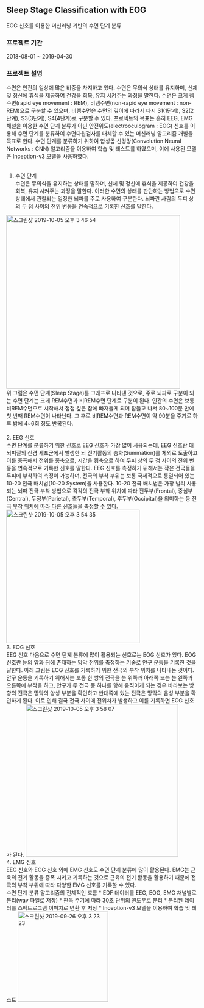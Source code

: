 ## Sleep Stage Classification with EOG
EOG 신호를 이용한 머신러닝 기반의 수면 단계 분류

### 프로젝트 기간
2018-08-01 ~ 2019-04-30

### 프로젝트 설명
수면은 인간의 일상에 많은 비중을 차지하고 있다. 수면은 무의식 상태를 유지하며, 신체 및 정신에 휴식을 제공하여 건강을 회복, 유지 시켜주는 과정을 말한다.
수면은 크게 렘수면(rapid eye movement : REM), 비렘수면(non-rapid eye movement : non-REM)으로 구분할 수 있으며, 비렘수면은 수면의 깊이에 따라서 다시 S1(1단계), S2(2단계), S3(3단계), S4(4단계)로 구분할 수 있다.
프로젝트의 목표는 흔히 EEG, EMG 채널을 이용한 수면 단계 분류가 아닌 안전위도(electrooculogram : EOG) 신호를 이용해 수면 단계를 분류하여 수면다원검사를 대체할 수 있는 머신러닝 알고리즘 개발을 목표로 한다.
수면 단계를 분류하기 위하여 합성곱 신경망(Convolution Neural Networks : CNN) 알고리즘을 이용하여 학습 및 테스트를 하였으며, 이에 사용된 모델은 Inception-v3 모델을 사용하였다.
<br />
<br />
1. 수면 단계 <br />
수면은 무의식을 유지하는 상태를 말하며, 신체 및 정신에 휴식을 제공하여 건강을 회복, 유지 시켜주는 과정을 말한다.
이러한 수면의 상태를 판단하는 방법으로 수면 상태에서 관찰되는 일정한 뇌파를 주로 사용하여 구분한다. 뇌파란 사람의 두피 상의 두 점 사이의 전위 변동을 연속적으로 기록한 신호를 말한다.
<img width="456" alt="스크린샷 2019-10-05 오후 3 46 54" src="https://user-images.githubusercontent.com/26424846/66251115-60ac0c00-e787-11e9-8add-c3207b9f4c4c.png">
<br />
위 그림은 수먼 단계(Sleep Stage)를 그래프로 나타낸 것으로, 주로 뇌파로 구분이 되는 수면 단계는 크게 REM수면과 비REM수면 단계로 구분이 된다. 인간의 수면은 보통 비REM수면으로 시작해서 점점 깊은 잠에 빠져들게 되며 잠들고 나서 80~100분 만에 첫 번째 REM수면이 나타난다. 그 후로 비REM수면과 REM수면이 약 90분을 주기로 하루 밤에 4~6회 정도 반복된다.
<br />
<br />
2. EEG 신호 <br />
수면 단계를 분류하기 위한 신호로 EEG 신호가 가장 많이 사용되는데, EEG 신호란 대뇌피질의 신경 세포군에서 발생한 뇌 전기활동의 총화(Summation)를 체외로 도출하고 이를 증폭해서 전위를 종축으로, 시간을 횡축으로 하여 두피 상의 두 점 사이의 전위 변동을 연속적으로 기록한 신호를 말한다. EEG 신호를 측정하기 위해서는 작은 전극들을 두피에 부착하여 측정이 가능하며, 전극의 부착 부위는 보통 국제적으로 통일되어 있는 10-20 전극 배치법(10-20 System)을 사용한다. 10-20 전극 배치법은 가장 널리 사용되는 뇌파 전극 부착 방법으로 각각의 전극 부착 위치에 따라 전두부(Frontal), 중심부(Central), 두정부(Parietal), 측두부(Temporal), 후두부(Occipital)을 의미하는 등 전극 부착 위치에 따라 다른 신호들을 측정할 수 있다.
<img width="350" alt="스크린샷 2019-10-05 오후 3 54 35" src="https://user-images.githubusercontent.com/26424846/66251197-7a018800-e788-11e9-9daf-e212ad66b02b.png">
<br />
3. EOG 신호 <br />
EEG 신호 다음으로 수면 단계 분류에 많이 활용되는 신호로는 EOG 신호가 있다. EOG 신호란 눈의 앞과 뒤에 존재하는 망막 전위를 측정하는 기술로 안구 운동을 기록한 것을 말한다. 아래 그림은 EOG 신호를 기록하기 위한 전극의 부착 위치를 나타내는 것이다. 안구 운동을 기록하기 위해서는 보통 한 쌍의 전극을 눈 위쪽과 아래쪽 또는 눈 왼쪽과 오른쪽에 부착을 하고, 안구가 두 전극 중 하나를 향해 움직이게 되는 경우 바라보는 방향의 전극은 망막의 양성 부분을 확인하고 반대쪽에 있는 전극은 망막의 음성 부분을 확인하게 된다. 이로 인해 결국 전극 사이에 전위차가 발생하고 이를 기록하면 EOG 신호가 된다. 
<img width="400" alt="스크린샷 2019-10-05 오후 3 58 07" src="https://user-images.githubusercontent.com/26424846/66251230-f2684900-e788-11e9-9561-90d4c78c3935.png">
<br />
4. EMG 신호 <br />
EEG 신호와 EOG 신호 외에 EMG 신호도 수면 단계 분류에 많이 활용된다. EMG는 근육의 전기 활동을 증폭 시키고 기록하는 것으로 근육의 전기 활동을 활용하기 때문에 전극의 부착 부위에 따라 다양한 EMG 신호를 기록할 수 있다.

<br />
수면 단계 분류 알고리즘의 전체적인 흐름
* EDF 데이터를 EEG, EOG, EMG 채널별로 분리(wav 파일로 저장)
* 판독 주기에 따라 30초 단위의 윈도우로 분리
* 분리된 데이터를 스펙트로그램 이미지로 변환 후 저장
* Inception-v3 모델을 이용하여 학습 및 테스트
<img width="237" alt="스크린샷 2019-09-26 오후 3 23 23" src="https://user-images.githubusercontent.com/26424846/65943912-870e3680-e46b-11e9-9808-5c0df504030e.png">


```python

```
